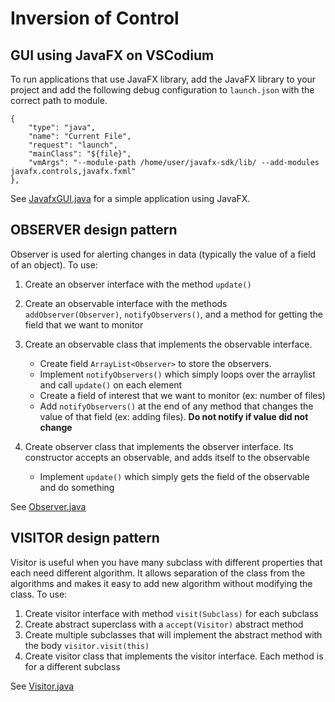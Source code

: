 # Inversion of Control

## GUI using JavaFX on VSCodium

To run applications that use JavaFX library, add the JavaFX library to your project and add the following debug configuration to `launch.json` with the correct path to module.
```
{
    "type": "java",
    "name": "Current File",
    "request": "launch",
    "mainClass": "${file}",
    "vmArgs": "--module-path /home/user/javafx-sdk/lib/ --add-modules javafx.controls,javafx.fxml"
},
```

See [JavafxGUI.java](code/JavafxGUI.java) for a simple application using JavaFX.


## OBSERVER design pattern

Observer is used for alerting changes in data (typically the value of a field of an object). To use:
1. Create an observer interface with the method `update()`

2. Create an observable interface with the methods `addObserver(Observer)`, `notifyObservers()`, and a method for getting the field that we want to monitor

3. Create an observable class that implements the observable interface. 
    - Create field `ArrayList<Observer>` to store the observers. 
    - Implement `notifyObservers()` which simply loops over the arraylist and call `update()` on each element
    - Create a field of interest that we want to monitor (ex: number of files)
    - Add `notifyObservers()` at the end of any method that changes the value of that field (ex: adding files). __Do not notify if value did not change__

4. Create observer class that implements the observer interface. Its constructor accepts an observable, and adds itself to the observable
    - Implement `update()` which simply gets the field of the observable and do something

See [Observer.java](code/Observer.java)

## VISITOR design pattern

Visitor is useful when you have many subclass with different properties that each need different algorithm. It allows separation of the class from the algorithms and makes it easy to add new algorithm without modifying the class. To use:
1. Create visitor interface with method `visit(Subclass)` for each subclass
2. Create abstract superclass with a `accept(Visitor)` abstract method
3. Create multiple subclasses that will implement the abstract method with the body `visitor.visit(this)`
4. Create visitor class that implements the visitor interface. Each method is for a different subclass 

See [Visitor.java](code/Visitor.java)